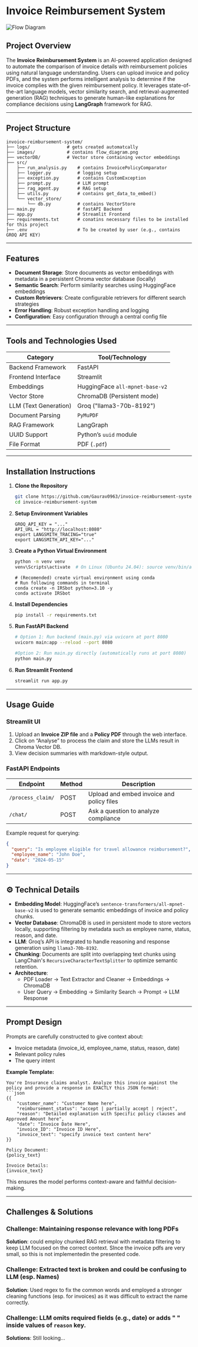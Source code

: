 # Invoice Reimbursement System
![Flow Diagram](images/flow_diagram.png) 
## Project Overview

The **Invoice Reimbursement System** is an AI-powered application designed to automate the comparison of invoice details with reimbursement policies using natural language understanding. Users can upload invoice and policy PDFs, and the system performs intelligent analysis to determine if the invoice complies with the given reimbursement policy. It leverages state-of-the-art language models, vector similarity search, and retrieval-augmented generation (RAG) techniques to generate human-like explanations for compliance decisions using **LangGraph** framework for RAG.

---

## Project Structure

```
invoice-reimbursement-system/
├── logs/              # gets created automatcally
├── images/            # contains flow_diagram.png
├── vectorDB/          # Vector store containing vector embeddings
├── src/
│   ├── run_analysis.py    # contains InvoicePolicyComparator
│   ├── logger.py          # logging setup
│   ├── exception.py       # contains CustomException
│   ├── prompt.py          # LLM prompt
│   ├── rag_agent.py       # RAG setup
│   ├── utils.py           # contains get_data_to_embed()
│   └── vector_store/
│       └── db.py          # contains VectorStore
├── main.py                # fastAPI Backend
├── app.py                 # Streamlit Frontend
├── requirements.txt       # conatins necessary files to be installed for this project
├── .env                   # To be created by user (e.g., contains GROQ API KEY)
```
---

## Features

- **Document Storage**: Store documents as vector embeddings with metadata in a persistent Chroma vector database (locally)
- **Semantic Search**: Perform similarity searches using HuggingFace embeddings
- **Custom Retrievers**: Create configurable retrievers for different search strategies
- **Error Handling**: Robust exception handling and logging
- **Configuration**: Easy configuration through a central config file

---

## Tools and Technologies Used

| Category               | Tool/Technology                     |
|------------------------|-------------------------------------|
| Backend Framework      | FastAPI                             |
| Frontend Interface     | Streamlit                           |
| Embeddings             | HuggingFace `all-mpnet-base-v2`     |
| Vector Store           | ChromaDB (Persistent mode)          |
| LLM (Text Generation)  | Groq ("llama3-70b-8192")            |
| Document Parsing       | `PyMuPDF`                           |
| RAG Framework          | LangGraph                           |
| UUID Support           | Python’s `uuid` module              |
| File Format            | PDF (`.pdf`)                        |

---

## Installation Instructions

1. **Clone the Repository**
   ```bash
   git clone https://github.com/Gaurav0963/invoice-reimbursement-system.git
   cd invoice-reimbursement-system
   ```
2. **Setup Environment Variables**
    ```
    GROQ_API_KEY = "..."
    API_URL = "http://localhost:8080"
    export LANGSMITH_TRACING="true"
    export LANGSMITH_API_KEY="..."
    ```

3. **Create a Python Virtual Environment**
   ```bash
   python -m venv venv
   venv\Scripts\activate  # On Linux (Ubuntu 24.04): source venv/bin/activate
   ```
   ```
   # (Recomended) create virtual environment using conda
   # Run following commands in terminal
   conda create -n IRSbot python=3.10 -y
   conda activate IRSbot 
   ```

4. **Install Dependencies**
   ```bash
   pip install -r requirements.txt
   ```

5. **Run FastAPI Backend**
   ```bash
   # Option 1: Run backend (main.py) via uvicorn at port 8080
   uvicorn main:app --reload --port 8080
   ```
   ```bash
   #Option 2: Run main.py directly (automatically runs at port 8080)
   python main.py 
   ```

6. **Run Streamlit Frontend**
   ```bash
   streamlit run app.py
   ```

---

## Usage Guide

### Streamlit UI

1. Upload an **Invoice ZIP file** and a **Policy PDF** through the web interface.
2. Click on “Analyse” to process the claim and store the LLMs result in Chroma Vector DB.
3. View decision summaries with markdown-style output.

### FastAPI Endpoints

| Endpoint                 | Method | Description                                |
|--------------------------|--------|--------------------------------------------|
| `/process_claim/`        | POST   | Upload and embed invoice and policy files  |
| `/chat/`                 | POST   | Ask a question to analyze compliance       |

Example request for querying:

```json
{
  "query": "Is employee eligible for travel allowance reimbursement?",
  "employee_name": "John Doe",
  "date": "2024-05-15"
}
```

---

## ⚙️ Technical Details

- **Embedding Model**: HuggingFace’s `sentence-transformers/all-mpnet-base-v2` is used to generate semantic embeddings of invoice and policy chunks.
- **Vector Database**: ChromaDB is used in persistent mode to store vectors locally, supporting filtering by metadata such as employee name, status, reason, and date.
- **LLM**: Groq’s API is integrated to handle reasoning and response generation using `llama3-70b-8192`.
- **Chunking**: Documents are split into overlapping text chunks using LangChain's `RecursiveCharacterTextSplitter` to optimize semantic retention.
- **Architecture**:
  - PDF Loader -> Text Extractor and Cleaner -> Embeddings -> ChromaDB
  - User Query -> Embedding -> Similarity Search -> Prompt -> LLM Response

---

## Prompt Design

Prompts are carefully constructed to give context about:

- Invoice metadata (invoice_id, employee_name, status, reason, date)
- Relevant policy rules
- The query intent

**Example Template:**

```
You're Insurance claims analyst. Analyze this invoice against the policy and provide a response in EXACTLY this JSON format:
```json
{{
    "customer_name": "Customer Name here",
    "reimbursement_status": "accept | partially accept | reject",
    "reason": "Detailed explanation with Specific policy clauses and Approved Amount here",
    "date": "Invoice Date Here",
    "invoice_ID": "Invoice ID Here",
    "invoice_text": "specify invoice text content here"
}}

Policy Document:
{policy_text}

Invoice Details:
{invoice_text}
```

This ensures the model performs context-aware and faithful decision-making.

---

## Challenges & Solutions

### Challenge: Maintaining response relevance with long PDFs
**Solution**: could employ chunked RAG retrieval with metadata filtering to keep LLM focused on the correct context. SInce the invoice pdfs are very small, so this is not implementedin the presented code.

### Challenge: Extracted text is broken and could be confusing to LLM (esp. Names)
**Solution**: Used regex to fix the common words and employed a stronger cleaning functions (esp. for invoices) as it was difficult to extract the name correctly.

### Challenge: LLM omits required fields (e.g., date) or adds " " inside values of `reason` key.
**Solutions**: Still looking...